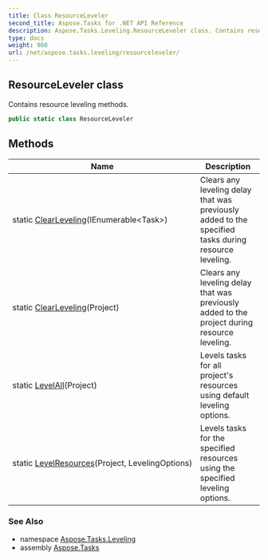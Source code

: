 ```yaml
---
title: Class ResourceLeveler
second_title: Aspose.Tasks for .NET API Reference
description: Aspose.Tasks.Leveling.ResourceLeveler class. Contains resource leveling methods
type: docs
weight: 960
url: /net/aspose.tasks.leveling/resourceleveler/
---
```

## ResourceLeveler class

Contains resource leveling methods.

```csharp
public static class ResourceLeveler
```

## Methods

| Name | Description |
| --- | --- |
| static [ClearLeveling](../../aspose.tasks.leveling/resourceleveler/clearleveling/#clearleveling_1)(IEnumerable&lt;Task&gt;) | Clears any leveling delay that was previously added to the specified tasks during resource leveling. |
| static [ClearLeveling](../../aspose.tasks.leveling/resourceleveler/clearleveling/#clearleveling)(Project) | Clears any leveling delay that was previously added to the project during resource leveling. |
| static [LevelAll](../../aspose.tasks.leveling/resourceleveler/levelall/)(Project) | Levels tasks for all project's resources using default leveling options. |
| static [LevelResources](../../aspose.tasks.leveling/resourceleveler/levelresources/)(Project, LevelingOptions) | Levels tasks for the specified resources using the specified leveling options. |

### See Also

* namespace [Aspose.Tasks.Leveling](../../aspose.tasks.leveling/)
* assembly [Aspose.Tasks](../../)


